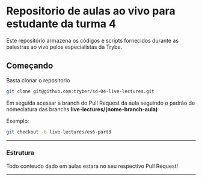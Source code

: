 # Repositorio de aulas ao vivo para estudante da turma 4

Este repositório armazena os códigos e scripts fornecidos durante as palestras ao vivo pelos especialistas da Trybe.

## Começando

Basta clonar o repositorio

```sh
git clone git@github.com:tryber/sd-04-live-lectures.git
```

Em seguida acessar a branch do Pull Request da aula seguindo o padrão de nomeclatura das branchs **live-lectures/(nome-branch-aula)**

Exemplo:
```sh
git checkout -b live-lectures/es6-part3
```

---

### Estrutura

Todo conteudo dado em aulas estara no seu respectivo Pull Request!

---
